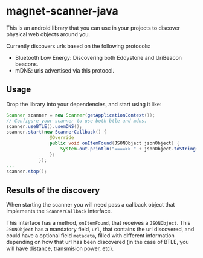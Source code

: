 magnet-scanner-java
====================
This is an android library that you can use in your projects to discover physical web objects around you.

Currently discovers urls based on the following protocols:

* Bluetooth Low Energy: Discovering both Eddystone and UriBeacon beacons.
* mDNS: urls advertised via this protocol.

Usage
-----
Drop the library into your dependencies, and start using it like:

```java
Scanner scanner = new Scanner(getApplicationContext());
// Configure your scanner to use both btle and mdns.
scanner.useBTLE().usemDNS();
scanner.start(new ScannerCallback() {
                @Override
                public void onItemFound(JSONObject jsonObject) {
                    System.out.println("====>> " + jsonObject.toString());
                };
            });
...
scanner.stop();
```

Results of the discovery
------------------------
When starting the scanner you will need pass a callback object that implements the `ScannerCallback` interface.

This interface has a method, `onItemFound`, that receives a `JSONObject`. This `JSONObject` has a mandatory field, `url`, that contains the url discovered, and could have a optional field `metadata`, filled with different information depending on how that url has been discovered (in the case of BTLE, you will have distance, transmision power, etc).
